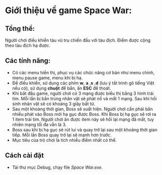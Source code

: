 # Giới thiệu về game Space War:

## Tổng thể:
Người chơi điều khiển tàu vũ trụ chiến đấu với tàu địch. Điểm được cộng theo tàu địch hạ được.

## Các tính năng:
- Có các menu hiển thị, phục vụ các chức năng cơ bản như menu chính, menu pause game, menu khi bị hạ.
- Để điều khiển, sử dụng các phím **w**, **a** ,**s** ,**d** (lưu ý tắt trình gõ tiếng Việt nếu có), sử dụng **chuột** để bắn, ấn **ESC** để thoát.
- Khi bắt đầu game, người chơi có 3 mạng được biểu thị bằng 3 hình trái tim. Mỗi lần bị bắn trúng nhân vật sẽ phát nổ và mất 1 mạng. Sau khi hồi sinh nhân vật sẽ có khoảng 3 giây bất tử.
- Sau một khoảng thời gian, Boss sẽ xuất hiện. Người chơi cần phải bắn nhiều phát vào Boss mới hạ gục được Boss. Khi Boss bị hạ gục sẽ rơi ra 1 item trái tim. Người chơi ăn được item này sẽ hồi lại mạng đã mất, tuy nhiên mạng tối đa vẫn là 3.
- Boss sau khi bị hạ gục sẽ rút lui và quay trở lại sau một khoảng thời gian tiếp. Mỗi lần Boss quay trở lại sẽ mạnh hơn trước.
- Mục tiêu của trò chơi là tích nhiều điểm nhất có thể.

## Cách cài đặt
- Tải thư mục Debug, chạy file *Space War.exe*.
